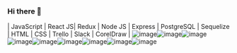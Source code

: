 ### Hi there 👋

| JavaScript | React JS| Redux | Node JS | Express | PostgreSQL | Sequelize | HTML | CSS | Trello | Slack | CorelDraw |
![image](https://user-images.githubusercontent.com/96601499/174880919-7134b46b-f5dd-4816-aeeb-9ecb44634e93.png)![image](https://user-images.githubusercontent.com/96601499/174881016-17a47ab4-d14e-4837-bf7e-651f019dcdb2.png)![image](https://user-images.githubusercontent.com/96601499/174881049-8737663b-7359-4ac4-b0fd-1ea995ea5544.png)![image](https://user-images.githubusercontent.com/96601499/174881062-df2e73ab-db13-49ac-bad9-54f4fc26f926.png)![image](https://user-images.githubusercontent.com/96601499/174881093-57fc6f0d-89d3-445c-a637-d43ef6866597.png)![image](https://user-images.githubusercontent.com/96601499/174881134-a8f56511-c3f4-4f8e-8cde-2fd979d7579f.png)![image](https://user-images.githubusercontent.com/96601499/174881150-462f4cd5-4874-475f-94b9-04086f09d2bc.png)![image](https://user-images.githubusercontent.com/96601499/174881166-ad9d780c-47d1-460a-9ee5-d61ca2b1d02d.png)![image](https://user-images.githubusercontent.com/96601499/174881187-df6fafaa-934e-4a4d-9c91-f4eb65353671.png)




                       

<!--
**dondanielon/dondanielon** is a ✨ _special_ ✨ repository because its `README.md` (this file) appears on your GitHub profile.

Here are some ideas to get you started:

- 🔭 I’m currently working on ...
- 🌱 I’m currently learning ...
- 👯 I’m looking to collaborate on ...
- 🤔 I’m looking for help with ...
- 💬 Ask me about ...
- 📫 How to reach me: ...
- 😄 Pronouns: ...
- ⚡ Fun fact: ...
-->
